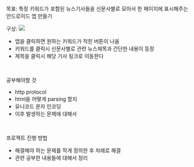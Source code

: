 목표: 특정 키워드가 포함된 뉴스기사들을 신문사별로 모아서 한 페이지에 표시해주는 안드로이드 앱 만들기

구상:
![](https://velog.velcdn.com/images/trixie/post/0bc5b418-e84e-436f-97d0-0a2fa6a7b6fd/image.png)


- 앱을 클릭하면 원하는 키워드가 적힌 버튼이 나옴
- 키워드를 클릭시 신문사별로 관련 뉴스제목과 간단한 내용이 등장
- 제목을 클릭시 해당 기사 링크로 이동한다 
<br />

공부해야할 것<br />
- http protocol
- html을 어떻게 parsing 할지
- 유니코드 문자 인코딩
- 이후 발생하는 문제에 대해서
<br />

프로젝트 진행 방법<br />
- 해결해야 하는 문제를 작게 정의한 후 차례로 해결
- 관련 공부한 내용들에 대해서 정리
